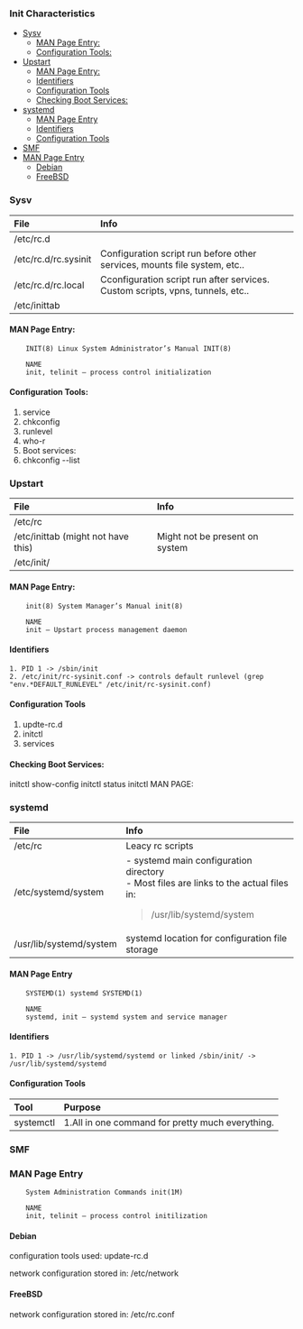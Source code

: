 ### Init Characteristics
<!-- toc -->

- [Sysv](#Sysv)
  * [MAN Page Entry:](#MAN-Page-Entry)
  * [Configuration Tools:](#Configuration-Tools)
- [Upstart](#Upstart)
  * [MAN Page Entry:](#MAN-Page-Entry-1)
  * [Identifiers](#Identifiers)
  * [Configuration Tools](#Configuration-Tools-1)
  * [Checking Boot Services:](#Checking-Boot-Services)
- [systemd](#systemd)
  * [MAN Page Entry](#MAN-Page-Entry-2)
  * [Identifiers](#Identifiers-1)
  * [Configuration Tools](#Configuration-Tools-2)
- [SMF](#SMF)
- [MAN Page Entry](#MAN-Page-Entry-3)
  * [Debian](#Debian)
  * [FreeBSD](#FreeBSD)

<!-- tocstop -->

### Sysv
| File                 | Info                                                                            |
| :-------------------- |:------------------------------------------------------------------------------- |
| /etc/rc.d            |                                                                                 |
| /etc/rc.d/rc.sysinit | Configuration script run before other services, mounts file system, etc..     |
| /etc/rc.d/rc.local   | Cconfiguration script run after services. Custom scripts, vpns, tunnels, etc.. |
| /etc/inittab         |                                                                                 | 

#### MAN Page Entry: 
```
    INIT(8) Linux System Administrator’s Manual INIT(8)

    NAME
    init, telinit – process control initialization
```
			
#### Configuration Tools:
 1. service
 2. chkconfig
 3. runlevel
 4. who-r
 5. Boot services:
 6. chkconfig --list

### Upstart
| File                               | Info |
|:---------------------------------- |:---- |
| /etc/rc                            |      |
| /etc/inittab (might not have this) |  Might not be present on system  |
| /etc/init/                         |      |

#### MAN Page Entry:
```
    init(8) System Manager’s Manual init(8)

    NAME
    init – Upstart process management daemon
```
#### Identifiers
    1. PID 1 -> /sbin/init
    2. /etc/init/rc-sysinit.conf -> controls default runlevel (grep "env.*DEFAULT_RUNLEVEL" /etc/init/rc-sysinit.conf)
    
#### Configuration Tools
1. updte-rc.d 
2. initctl
3. services
		
#### Checking Boot Services:
initctl show-config
initctl status <ServiceName>
initctl 
MAN PAGE: 

### systemd
| File                    | Info                                                                                                                            |
|:----------------------- |:------------------------------------------------------------------------------------------------------------------------------- |
| /etc/rc                 | Leacy rc scripts                                                                                                                |
| /etc/systemd/system     | - systemd main configuration directory<br>- Most files are links to the actual files in:<br><BLOCKQUOTE>/usr/lib/systemd/system</BLOCKQUOTE> |
| /usr/lib/systemd/system | systemd location for configuration file storage                                                                                 |

#### MAN Page Entry
```
    SYSTEMD(1) systemd SYSTEMD(1)
    
    NAME
    systemd, init – systemd system and service manager
```
#### Identifiers
    1. PID 1 -> /usr/lib/systemd/systemd or linked /sbin/init/ -> /usr/lib/systemd/systemd

#### Configuration Tools
| Tool      | Purpose                                          |
|:--------- |:------------------------------------------------ |
| systemctl | 1.All in one command for pretty much everything. |


### SMF

### MAN Page Entry
```
    System Administration Commands init(1M)
    
    NAME
    init, telinit – process control initilization
```
			
#### Debian
configuration tools used:
update-rc.d
		
network configuration stored in:
		/etc/network
#### FreeBSD
network configuration stored in:
		/etc/rc.conf
